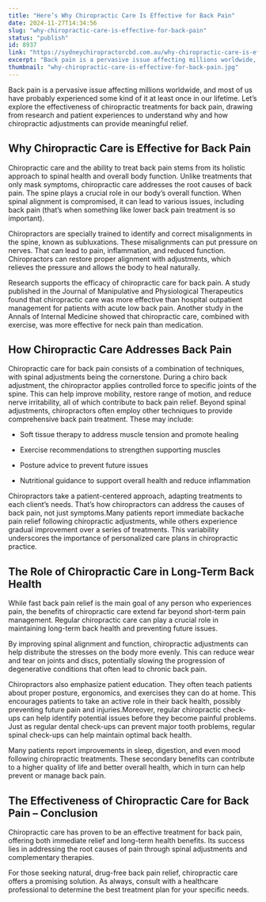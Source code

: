 ```yaml
---
title: "Here’s Why Chiropractic Care Is Effective for Back Pain"
date: 2024-11-27T14:34:56
slug: "why-chiropractic-care-is-effective-for-back-pain"
status: "publish"
id: 8937
link: "https://sydneychiropractorcbd.com.au/why-chiropractic-care-is-effective-for-back-pain/"
excerpt: "Back pain is a pervasive issue affecting millions worldwide, and most of us have probably experienced some kind of it at least once in our lifetime. Let’s explore the effectiveness of chiropractic treatments for back pain, drawing from research and patient experiences to understand why and how chiropractic adjustments can provide meaningful relief. Why Chiropractic […]"
thumbnail: "why-chiropractic-care-is-effective-for-back-pain.jpg"
---
```


Back pain is a pervasive issue affecting millions worldwide, and most of us have probably experienced some kind of it at least once in our lifetime. Let’s explore the effectiveness of chiropractic treatments for back pain, drawing from research and patient experiences to understand why and how chiropractic adjustments can provide meaningful relief.

## Why Chiropractic Care is Effective for Back Pain
Chiropractic care and the ability to treat back pain stems from its holistic approach to spinal health and overall body function. Unlike treatments that only mask symptoms, chiropractic care addresses the root causes of back pain. The spine plays a crucial role in our body’s overall function. When spinal alignment is compromised, it can lead to various issues, including back pain (that’s when something like lower back pain treatment is so important).

Chiropractors are specially trained to identify and correct misalignments in the spine, known as subluxations. These misalignments can put pressure on nerves. That can lead to pain, inflammation, and reduced function. Chiropractors can restore proper alignment with adjustments, which relieves the pressure and allows the body to heal naturally.

Research supports the efficacy of chiropractic care for back pain. A study published in the Journal of Manipulative and Physiological Therapeutics found that chiropractic care was more effective than hospital outpatient management for patients with acute low back pain. Another study in the Annals of Internal Medicine showed that chiropractic care, combined with exercise, was more effective for neck pain than medication.

## How Chiropractic Care Addresses Back Pain
Chiropractic care for back pain consists of a combination of techniques, with spinal adjustments being the cornerstone. During a chiro back adjustment, the chiropractor applies controlled force to specific joints of the spine. This can help improve mobility, restore range of motion, and reduce nerve irritability, all of which contribute to back pain relief. Beyond spinal adjustments, chiropractors often employ other techniques to provide comprehensive back pain treatment. These may include:

- Soft tissue therapy to address muscle tension and promote healing

- Exercise recommendations to strengthen supporting muscles

- Posture advice to prevent future issues

- Nutritional guidance to support overall health and reduce inflammation

Chiropractors take a patient-centered approach, adapting treatments to each client’s needs. That’s how chiropractors can address the causes of back pain, not just symptoms.Many patients report immediate backache pain relief following chiropractic adjustments, while others experience gradual improvement over a series of treatments. This variability underscores the importance of personalized care plans in chiropractic practice.

 ## The Role of Chiropractic Care in Long-Term Back Health
While fast back pain relief is the main goal of any person who experiences pain, the benefits of chiropractic care extend far beyond short-term pain management. Regular chiropractic care can play a crucial role in maintaining long-term back health and preventing future issues.

By improving spinal alignment and function, chiropractic adjustments can help distribute the stresses on the body more evenly. This can reduce wear and tear on joints and discs, potentially slowing the progression of degenerative conditions that often lead to chronic back pain.

Chiropractors also emphasize patient education. They often teach patients about proper posture, ergonomics, and exercises they can do at home. This encourages patients to take an active role in their back health, possibly preventing future pain and injuries.Moreover, regular chiropractic check-ups can help identify potential issues before they become painful problems. Just as regular dental check-ups can prevent major tooth problems, regular spinal check-ups can help maintain optimal back health.

Many patients report improvements in sleep, digestion, and even mood following chiropractic treatments. These secondary benefits can contribute to a higher quality of life and better overall health, which in turn can help prevent or manage back pain.

## The Effectiveness of Chiropractic Care for Back Pain – Conclusion
Chiropractic care has proven to be an effective treatment for back pain, offering both immediate relief and long-term health benefits. Its success lies in addressing the root causes of pain through spinal adjustments and complementary therapies.

For those seeking natural, drug-free back pain relief, chiropractic care offers a promising solution. As always, consult with a healthcare professional to determine the best treatment plan for your specific needs.
